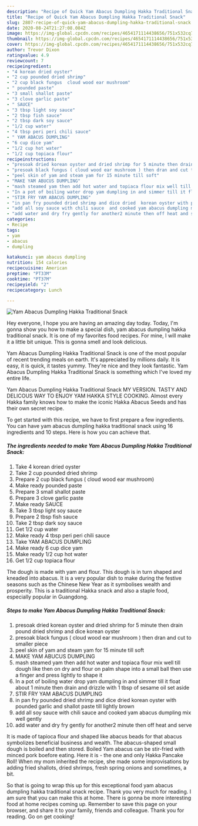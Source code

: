 ```yaml
---
description: "Recipe of Quick Yam Abacus Dumpling Hakka Traditional Snack"
title: "Recipe of Quick Yam Abacus Dumpling Hakka Traditional Snack"
slug: 2807-recipe-of-quick-yam-abacus-dumpling-hakka-traditional-snack
date: 2020-08-24T21:27:08.084Z
image: https://img-global.cpcdn.com/recipes/4654171114438656/751x532cq70/yam-abacus-dumpling-hakka-traditional-snack-recipe-main-photo.jpg
thumbnail: https://img-global.cpcdn.com/recipes/4654171114438656/751x532cq70/yam-abacus-dumpling-hakka-traditional-snack-recipe-main-photo.jpg
cover: https://img-global.cpcdn.com/recipes/4654171114438656/751x532cq70/yam-abacus-dumpling-hakka-traditional-snack-recipe-main-photo.jpg
author: Trevor Dixon
ratingvalue: 4.9
reviewcount: 7
recipeingredient:
- "4 korean dried oyster"
- "2 cup pounded dried shrimp"
- "2 cup black fungus  cloud wood ear mushroom"
- " pounded paste"
- "3 small shallot paste"
- "3 clove garlic paste"
- " SAUCE"
- "3 tbsp light soy sauce"
- "2 tbsp fish sauce"
- "2 tbsp dark soy sauce"
- "1/2 cup water"
- "4 tbsp peri peri chili sauce"
- " YAM ABACUS DUMPLING"
- "6 cup dice yam"
- "1/2 cup hot water"
- "1/2 cup topiaca flour"
recipeinstructions:
- "presoak dried korean oyster and dried shrimp for 5 minute then drain pound dried shrimp and dice korean oyster"
- "presoak black fungus ( cloud wood ear mushroom ) then dran and cut to smaller piece"
- "peel skin of yam and steam yam for 15 minute till soft"
- "MAKE YAM ABUCUS DUMPLING"
- "mash steamed yam then add hot water and topiaca flour mix well till dough like then on dry and flour on palm  shape into a small ball then use a finger and press lightly to shape it"
- "In a pot of boiling water drop yam dumpling in and simmer till it float about 1 minute then drain and drizzle with 1 tbsp of sesame oil set aside"
- "STIR FRY YAM ABACUS DUMPLING"
- "in pan fry pounded dried shrimp and dice dried  korean oyster with pounded garlic and shallot paste till lightly brown"
- "add all soy sauce with chili sauce  and cooked yam abacus dumpling mix well gently"
- "add water and dry fry gently for another2 minute then off heat and serve"
categories:
- Recipe
tags:
- yam
- abacus
- dumpling

katakunci: yam abacus dumpling 
nutrition: 154 calories
recipecuisine: American
preptime: "PT33M"
cooktime: "PT37M"
recipeyield: "2"
recipecategory: Lunch

---
```



![Yam Abacus Dumpling Hakka Traditional Snack](https://img-global.cpcdn.com/recipes/4654171114438656/751x532cq70/yam-abacus-dumpling-hakka-traditional-snack-recipe-main-photo.jpg)

Hey everyone, I hope you are having an amazing day today. Today, I'm gonna show you how to make a special dish, yam abacus dumpling hakka traditional snack. It is one of my favorites food recipes. For mine, I will make it a little bit unique. This is gonna smell and look delicious.

Yam Abacus Dumpling Hakka Traditional Snack is one of the most popular of recent trending meals on earth. It's appreciated by millions daily. It is easy, it is quick, it tastes yummy. They're nice and they look fantastic. Yam Abacus Dumpling Hakka Traditional Snack is something which I've loved my entire life.

Yam Abacus Dumpling Hakka Traditional Snack MY VERSION. TASTY AND DELICOUS WAY TO ENJOY YAM HAKKA STYLE COOKING. Almost every Hakka family knows how to make the iconic Hakka Abacus Seeds and has their own secret recipe.


To get started with this recipe, we have to first prepare a few ingredients. You can have yam abacus dumpling hakka traditional snack using 16 ingredients and 10 steps. Here is how you can achieve that.

<!--inarticleads1-->

##### The ingredients needed to make Yam Abacus Dumpling Hakka Traditional Snack:

1. Take 4 korean dried oyster
1. Take 2 cup pounded dried shrimp
1. Prepare 2 cup black fungus ( cloud wood ear mushroom)
1. Make ready  pounded paste
1. Prepare 3 small shallot paste
1. Prepare 3 clove garlic paste
1. Make ready  SAUCE
1. Take 3 tbsp light soy sauce
1. Prepare 2 tbsp fish sauce
1. Take 2 tbsp dark soy sauce
1. Get 1/2 cup water
1. Make ready 4 tbsp peri peri chili sauce
1. Take  YAM ABACUS DUMPLING
1. Make ready 6 cup dice yam
1. Make ready 1/2 cup hot water
1. Get 1/2 cup topiaca flour


The dough is made with yam and flour. This dough is in turn shaped and kneaded into abacus. It is a very popular dish to make during the festive seasons such as the Chinese New Year as it symbolises wealth and prosperity. This is a traditional Hakka snack and also a staple food, especially popular in Guangdong. 

<!--inarticleads2-->

##### Steps to make Yam Abacus Dumpling Hakka Traditional Snack:

1. presoak dried korean oyster and dried shrimp for 5 minute then drain pound dried shrimp and dice korean oyster
1. presoak black fungus ( cloud wood ear mushroom ) then dran and cut to smaller piece
1. peel skin of yam and steam yam for 15 minute till soft
1. MAKE YAM ABUCUS DUMPLING
1. mash steamed yam then add hot water and topiaca flour mix well till dough like then on dry and flour on palm  shape into a small ball then use a finger and press lightly to shape it
1. In a pot of boiling water drop yam dumpling in and simmer till it float about 1 minute then drain and drizzle with 1 tbsp of sesame oil set aside
1. STIR FRY YAM ABACUS DUMPLING
1. in pan fry pounded dried shrimp and dice dried  korean oyster with pounded garlic and shallot paste till lightly brown
1. add all soy sauce with chili sauce  and cooked yam abacus dumpling mix well gently
1. add water and dry fry gently for another2 minute then off heat and serve


It is made of tapioca flour and shaped like abacus beads for that abacus symbolizes beneficial business and wealth. The abacus-shaped small dough is boiled and then stored. Boiled Yam abacus can be stir-fried with minced pork boefore eating. Here it is - the one and only Hakka Pancake Roll! When my mom inherited the recipe, she made some improvisations by adding fried shallots, dried shrimps, fresh spring onions and sometimes, a bit. 

So that is going to wrap this up for this exceptional food yam abacus dumpling hakka traditional snack recipe. Thank you very much for reading. I am sure that you can make this at home. There is gonna be more interesting food at home recipes coming up. Remember to save this page on your browser, and share it to your family, friends and colleague. Thank you for reading. Go on get cooking!
